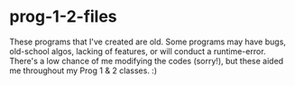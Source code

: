 # prog-1-2-files
These programs that I've created are old. Some programs may have bugs, old-school algos, lacking of features, or will conduct a runtime-error. There's a low chance of me modifying the codes (sorry!), but these aided me throughout my Prog 1 & 2 classes. :)

